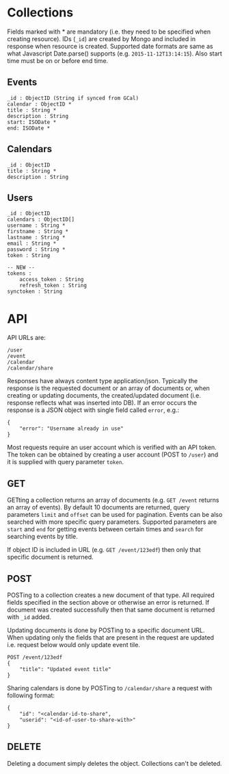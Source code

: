 # Collections

Fields marked with * are mandatory (i.e. they need to be specified when creating resource). IDs (`_id`) are created by Mongo and included in response when resource is created. Supported date formats are same as what Javascript Date.parse() supports (e.g. `2015-11-12T13:14:15`). Also start time must be on or before end time.

## Events
    _id : ObjectID (String if synced from GCal)
    calendar : ObjectID *
    title : String *
    description : String
    start: ISODate *
    end: ISODate *

## Calendars
    _id : ObjectID
    title : String *
    description : String

## Users
    _id : ObjectID
    calendars : ObjectID[]
    username : String *
    firstname : String *
    lastname : String *
    email : String *
    password : String *
    token : String
    
    -- NEW --
    tokens :
        access_token : String
        refresh_token : String
    synctoken : String

# API
API URLs are:

    /user
    /event
    /calendar
    /calendar/share

Responses have always content type application/json. Typically the response is the requested document or an array of documents or, when creating or updating documents, the created/updated document (i.e. response reflects what was inserted into DB). If an error occurs the response is a JSON object with single field called `error`, e.g.:

    {
        "error": "Username already in use"
    }

Most requests require an user account which is verified with an API token. The token can be obtained by creating a user account (POST to `/user`) and it is supplied with query parameter `token`.

## GET
GETting a collection returns an array of documents (e.g. `GET /event` returns an array of events). By default 10 documents are returned, query parameters `limit` and `offset` can be used for pagination. Events can be also searched with more specific query parameters. Supported parameters are `start` and `end` for getting events between certain times and `search` for searching events by title.

If object ID is included in URL (e.g. `GET /event/123edf`) then only that specific document is returned.


## POST
POSTing to a collection creates a new document of that type. All required fields specified in the section above or otherwise an error is returned. If document was created successfully then that same document is returned with `_id` added.

Updating documents is done by POSTing to a specific document URL. When updating only the fields that are present in the request are updated i.e. request below would only update event tile.

    POST /event/123edf
    {
        "title": "Updated event title"
    }

Sharing calendars is done by POSTing to `/calendar/share` a request with following format:

    {
        "id": "<calendar-id-to-share",
        "userid": "<id-of-user-to-share-with>"
    }

## DELETE
Deleting a document simply deletes the object. Collections can't be deleted.
